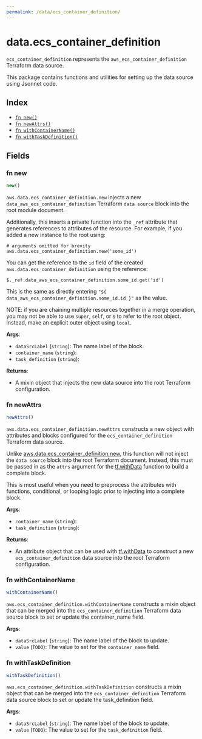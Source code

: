 ```yaml
---
permalink: /data/ecs_container_definition/
---
```


# data.ecs_container_definition

`ecs_container_definition` represents the `aws_ecs_container_definition` Terraform data source.



This package contains functions and utilities for setting up the data source using Jsonnet code.


## Index

* [`fn new()`](#fn-new)
* [`fn newAttrs()`](#fn-newattrs)
* [`fn withContainerName()`](#fn-withcontainername)
* [`fn withTaskDefinition()`](#fn-withtaskdefinition)

## Fields

### fn new

```ts
new()
```


`aws.data.ecs_container_definition.new` injects a new `data_aws_ecs_container_definition` Terraform `data source`
block into the root module document.

Additionally, this inserts a private function into the `_ref` attribute that generates references to attributes of the
resource. For example, if you added a new instance to the root using:

    # arguments omitted for brevity
    aws.data.ecs_container_definition.new('some_id')

You can get the reference to the `id` field of the created `aws.data.ecs_container_definition` using the reference:

    $._ref.data_aws_ecs_container_definition.some_id.get('id')

This is the same as directly entering `"${ data_aws_ecs_container_definition.some_id.id }"` as the value.

NOTE: if you are chaining multiple resources together in a merge operation, you may not be able to use `super`, `self`,
or `$` to refer to the root object. Instead, make an explicit outer object using `local`.

**Args**:
  - `dataSrcLabel` (`string`): The name label of the block.
  - `container_name` (`string`): 
  - `task_definition` (`string`): 

**Returns**:
- A mixin object that injects the new data source into the root Terraform configuration.


### fn newAttrs

```ts
newAttrs()
```


`aws.data.ecs_container_definition.newAttrs` constructs a new object with attributes and blocks configured for the `ecs_container_definition`
Terraform data source.

Unlike [aws.data.ecs_container_definition.new](#fn-ecscontainerdefinitionnew), this function will not inject the `data source`
block into the root Terraform document. Instead, this must be passed in as the `attrs` argument for the
[tf.withData](https://github.com/tf-libsonnet/core/tree/main/docs#fn-withdata) function to build a complete block.

This is most useful when you need to preprocess the attributes with functions, conditional, or looping logic prior to
injecting into a complete block.

**Args**:
  - `container_name` (`string`): 
  - `task_definition` (`string`): 

**Returns**:
  - An attribute object that can be used with [tf.withData](https://github.com/tf-libsonnet/core/tree/main/docs#fn-withdata) to construct a new `ecs_container_definition` data source into the root Terraform configuration.


### fn withContainerName

```ts
withContainerName()
```

`aws.ecs_container_definition.withContainerName` constructs a mixin object that can be merged into the `ecs_container_definition`
Terraform data source block to set or update the container_name field.



**Args**:
  - `dataSrcLabel` (`string`): The name label of the block to update.
  - `value` (`TODO`): The value to set for the `container_name` field.


### fn withTaskDefinition

```ts
withTaskDefinition()
```

`aws.ecs_container_definition.withTaskDefinition` constructs a mixin object that can be merged into the `ecs_container_definition`
Terraform data source block to set or update the task_definition field.



**Args**:
  - `dataSrcLabel` (`string`): The name label of the block to update.
  - `value` (`TODO`): The value to set for the `task_definition` field.
